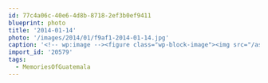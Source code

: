 ```yaml
---
id: 77c4a06c-40e6-4d8b-8718-2ef3b0ef9411
blueprint: photo
title: '2014-01-14'
photo: '/images/2014/01/f9af1-2014-01-14.jpg'
caption: '<!-- wp:image --><figure class="wp-block-image"><img src="/assets/images/2014/01/f9af1-2014-01-14.jpg" /></figure><!-- /wp:image --><!-- wp:paragraph --><p>Festival de Barriletes Gigantes. (Giant kites) #MemoriesOfGuatemala</p><!-- /wp:paragraph -->'
import_id: '20579'
tags:
  - MemoriesOfGuatemala
---
```

